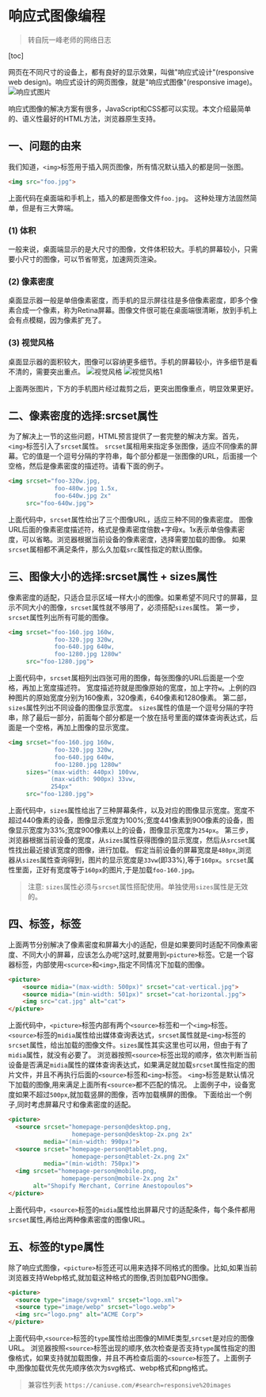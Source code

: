 # 响应式图像编程
> 转自阮一峰老师的网络日志

[toc]

网页在不同尺寸的设备上，都有良好的显示效果，叫做"响应式设计"(responsive web design)。响应式设计的网页图像，就是"响应式图像"(responsive image)。
![响应式图片](https://www.wangbase.com/blogimg/asset/201906/bg2019061001.jpg)

响应式图像的解决方案有很多，JavaScript和CSS都可以实现。本文介绍最简单的、语义性最好的HTML方法，浏览器原生支持。
## 一、问题的由来
我们知道，`<img>`标签用于插入网页图像，所有情况默认插入的都是同一张图。
```html
<img src="foo.jpg">
```
上面代码在桌面端和手机上，插入的都是图像文件`foo.jpg`。
这种处理方法固然简单，但是有三大弊端。
### (1) 体积
一般来说，桌面端显示的是大尺寸的图像，文件体积较大。手机的屏幕较小，只需要小尺寸的图像，可以节省带宽，加速网页渲染。
### (2) 像素密度
桌面显示器一般是单倍像素密度，而手机的显示屏往往是多倍像素密度，即多个像素合成一个像素，称为Retina屏幕。图像文件很可能在桌面端很清晰，放到手机上会有点模糊，因为像素扩充了。
### (3) 视觉风格
桌面显示器的面积较大，图像可以容纳更多细节。手机的屏幕较小，许多细节是看不清的，需要突出重点。
![视觉风格](https://www.wangbase.com/blogimg/asset/201906/bg2019061002.jpg)
![视觉风格1](https://www.wangbase.com/blogimg/asset/201906/bg2019061003.jpg)

上面两张图片，下方的手机图片经过裁剪之后，更突出图像重点，明显效果更好。
## 二、像素密度的选择:srcset属性
为了解决上一节的这些问题，HTML预言提供了一套完整的解决方案。首先，`<img>`标签引入了`srcset`属性。
`srcset`属相用来指定多张图像，适应不同像素的屏幕。它的值是一个逗号分隔的字符串，每个部分都是一张图像的URL，后面接一个空格，然后是像素密度的描述符。请看下面的例子。
```html
<img srcset="foo-320w.jpg,
             foo-480w.jpg 1.5x,
             foo-640w.jpg 2x"
     src="foo-640w.jpg">
```
上面代码中，`srcset`属性给出了三个图像URL，适应三种不同的像素密度。
图像URL后面的像素密度描述符，格式是像素密度倍数+字母x。1x表示单倍像素密度，可以省略。浏览器根据当前设备的像素密度，选择需要加载的图像。
如果`srcset`属相都不满足条件，那么久加载`src`属性指定的默认图像。
## 三、图像大小的选择:srcset属性 + sizes属性
像素密度的适配，只适合显示区域一样大小的图像。如果希望不同尺寸的屏幕，显示不同大小的图像，`srcset`属性就不够用了，必须搭配`sizes`属性。
第一步，`srcset`属性列出所有可能的图像。
```html
<img srcset="foo-160.jpg 160w,
             foo-320.jpg 320w,
             foo-640.jpg 640w,
             foo-1280.jpg 1280w"
     src="foo-1280.jpg">
```
上面代码中，`srcset`属相列出四张可用的图像，每张图像的URL后面是一个空格，再加上宽度描述符。
宽度描述符就是图像原始的宽度，加上字符`w`。上例的四种图片的原始宽度分别为160像素，320像素，640像素和1280像素。
第二部，`sizes`属性列出不同设备的图像显示宽度。
`sizes`属性的值是一个逗号分隔的字符串，除了最后一部分，前面每个部分都是一个放在括号里面的媒体查询表达式，后面是一个空格，再加上图像的显示宽度。
```html
<img srcset="foo-160.jpg 160w,
             foo-320.jpg 320w,
             foo-640.jpg 640w,
             foo-1280.jpg 1280w"
     sizes="(max-width: 440px) 100vw,
            (max-width: 900px) 33vw,
            254px"
     src="foo-1280.jpg">
```
上面代码中，`sizes`属性给出了三种屏幕条件，以及对应的图像显示宽度。宽度不超过440像素的设备，图像显示宽度为100%;宽度441像素到900像素的设备，图像显示宽度为33%;宽度900像素以上的设备，图像显示宽度为`254px`。
第三步，浏览器根据当前设备的宽度，从`sizes`属性获得图像的显示宽度，然后从`srcset`属性找出最近接该宽度的图像，进行加载。
假定当前设备的屏幕宽度是`480px`,浏览器从`sizes`属性查询得到，图片的显示宽度是`33vw`(即33%),等于`160px`。`srcset`属性里面，正好有宽度等于`160px`的图片,于是加载`foo-160.jpg`。
> 注意: `sizes`属性必须与`srcset`属性搭配使用。单独使用`sizes`属性是无效的。

## 四、<picture>标签，<source>标签
上面两节分别解决了像素密度和屏幕大小的适配，但是如果要同时适配不同像素密度、不同大小的屏幕，应该怎么办呢?这时,就要用到`<picture>`标签。它是一个容器标签，内部使用`<scurce>`和`<img>`,指定不同情况下加载的图像。
```html
<picture>
	<source midia="(max-width: 500px)" srcset="cat-vertical.jpg">
	<source midia="(min-width: 501px)" srcset="cat-horizontal.jpg">
	<img src="cat.jpg" alt="cat">
</picture>
```
上面代码中，`<picture>`标签内部有两个`<source>`标签和一个`<img>`标签。
`<source>`标签的`midia`属性给出媒体查询表达式，`srcset`属性就是`<img>`标签的`srcset`属性，给出加载的图像文件。`sizes`属性其实这里也可以用，但由于有了`midia`属性，就没有必要了。
浏览器按照`<source>`标签出现的顺序，依次判断当前设备是否满足`midia`属性的媒体查询表达式，如果满足就加载`srcset`属性指定的图片文件，并且不再执行后面的`<source>`标签和`<img>`标签。
`<img>`标签是默认情况下加载的图像,用来满足上面所有`<source>`都不匹配的情况。
上面例子中，设备宽度如果不超过`500px`,就加载竖屏的图像，否咋加载横屏的图像。
下面给出一个例子,同时考虑屏幕尺寸和像素密度的适配。
```html
<picture>
  <source srcset="homepage-person@desktop.png,
                  homepage-person@desktop-2x.png 2x"       
          media="(min-width: 990px)">
  <source srcset="homepage-person@tablet.png,
                  homepage-person@tablet-2x.png 2x" 
          media="(min-width: 750px)">
  <img srcset="homepage-person@mobile.png,
               homepage-person@mobile-2x.png 2x" 
       alt="Shopify Merchant, Corrine Anestopoulos">
</picture>
```
上面代码中，`<source>`标签的`midia`属性给出屏幕尺寸的适配条件，每个条件都用`srcset`属性,再给出两种像素密度的图像URL。
## 五、<source>标签的type属性
除了响应式图像，`<picture>`标签还可以用来选择不同格式的图像。比如,如果当前浏览器支持Webp格式,就加载这种格式的图像,否则加载PNG图像。
```html
<picture>
  <source type="image/svg+xml" srcset="logo.xml">
  <source type="image/webp" srcset="logo.webp"> 
  <img src="logo.png" alt="ACME Corp">
</picture>
```
上面代码中,`<source>`标签的`type`属性给出图像的MIME类型,`srcset`是对应的图像URL。
浏览器按照`<source>`标签出现的顺序,依次检查是否支持`type`属性指定的图像格式，如果支持就加载图像，并且不再检查后面的`<source>`标签了。上面例子中,图像加载优先优先顺序依次为svg格式、webp格式和png格式。

> 兼容性列表 `https://caniuse.com/#search=responsive%20images`